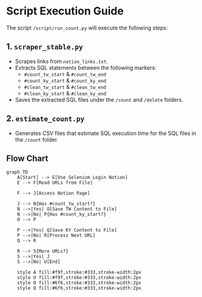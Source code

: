# Script Execution Guide

The script `/script/run_count.py` will execute the following steps:

## 1. `scraper_stable.py`
   - Scrapes links from `notion_links.txt`.
   - Extracts SQL statements between the following markers:
     - `#count_tw_start` & `#count_tw_end`
     - `#count_ky_start` & `#count_ky_end`
     - `#clean_tw_start` & `#clean_tw_end`
     - `#clean_ky_start` & `#clean_ky_end`
   - Saves the extracted SQL files under the `/count` and `/delete` folders.

## 2. `estimate_count.py`
   - Generates CSV files that estimate SQL execution time for the SQL files in the `/count` folder.

## Flow Chart
```mermaid
graph TD
    A[Start] --> E[Use Selenium Login Notion]
    E --> F[Read URLs from File]
    
    F --> J[Access Notion Page]
    
    J --> N{Has #count_tw_start?}
    N -->|Yes| O[Save TW Content to File]
    N -->|No| P{Has #count_ky_start?}
    O --> P
    
    P -->|Yes| Q[Save KY Content to File]
    P -->|No| R[Process Next URL]
    Q --> R
    
    R --> S{More URLs?}
    S -->|Yes| J
    S -->|No| U[End]

    style A fill:#f9f,stroke:#333,stroke-width:2px
    style U fill:#f9f,stroke:#333,stroke-width:2px
    style O fill:#6f6,stroke:#333,stroke-width:2px
    style Q fill:#6f6,stroke:#333,stroke-width:2px

